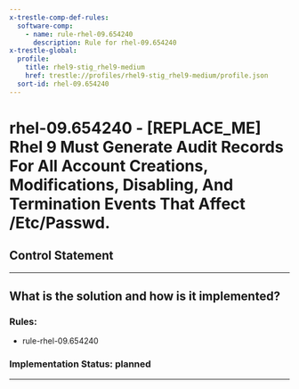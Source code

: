 ```yaml
---
x-trestle-comp-def-rules:
  software-comp:
    - name: rule-rhel-09.654240
      description: Rule for rhel-09.654240
x-trestle-global:
  profile:
    title: rhel9-stig_rhel9-medium
    href: trestle://profiles/rhel9-stig_rhel9-medium/profile.json
  sort-id: rhel-09.654240
---
```


# rhel-09.654240 - \[REPLACE_ME\] Rhel 9 Must Generate Audit Records For All Account Creations, Modifications, Disabling, And Termination Events That Affect /Etc/Passwd.

## Control Statement

______________________________________________________________________

## What is the solution and how is it implemented?

<!-- For implementation status enter one of: implemented, partial, planned, alternative, not-applicable -->

<!-- Note that the list of rules under ### Rules: is read-only and changes will not be captured after assembly to JSON -->

<!-- Add control implementation description here for control: rhel-09.654240 -->

### Rules:

  - rule-rhel-09.654240

### Implementation Status: planned

______________________________________________________________________
